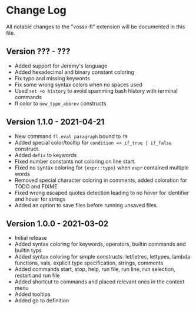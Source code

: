 # Change Log

All notable changes to the "vossii-fl" extension will be documented in this file.

## Version ??? - ???

- Added support for Jeremy's language
- Added hexadecimal and binary constant coloring
- Fix typo and missing keywords
- Fix some wrong syntax colors when no spaces used
- Used `set +o history` to avoid spamming bash history with terminal commands
- fl color to `new_type_abbrev` constructs

## Version 1.1.0 - 2021-04-21

- New command `fl.eval_paragraph` bound to `f9`
- Added special color/tooltip for `condition => if_true | if_false` construct.
- Added `defix` to keywords
- Fixed number constants not coloring on line start.
- Fixed no syntax coloring for `{expr::type}` when `expr` contained multiple words
- Removed special character coloring in comments, added coloration for TODO and FIXME
- Fixed wrong escaped quotes detection leading to no hover for identifier and hover for strings
- Added an option to save files before running unsaved files.

## Version 1.0.0 - 2021-03-02

- Initial release
- Added syntax coloring for keywords, operators, builtin commands and builtin typs
- Added syntax coloring for simple constructs: let/letrec, lettypes, lambda functions, vals, explicit type specification, strings, comments
- Added commands start, stop, help, run file, run line, run selection, restart and run file
- Added shortcut to commands and placed relevant ones in the context menu
- Added tooltips
- Added go to definition
